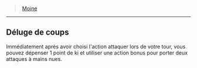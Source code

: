 ﻿---
!Generic
Id: monk_hd.md#déluge-de-coups
ParentLink: monk_hd.md#moine
Name: Déluge de coups
ParentName: Moine
NameLevel: 2
Attributes: {}
---
> [Moine](hd_monk.md)

---

## Déluge de coups

Immédiatement après avoir choisi l'action attaquer lors de votre tour, vous pouvez dépenser 1 point de ki et utiliser une action bonus pour porter deux attaques à mains nues.

